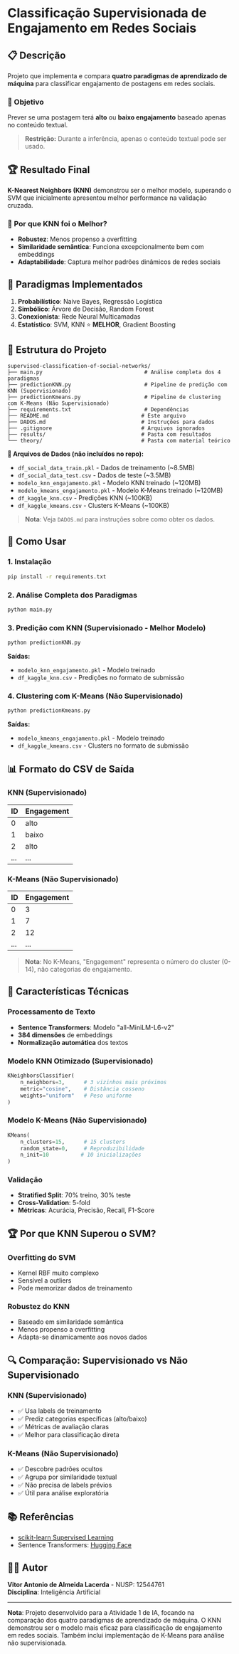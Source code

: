 # Classificação Supervisionada de Engajamento em Redes Sociais

## 📋 Descrição

Projeto que implementa e compara **quatro paradigmas de aprendizado de máquina** para classificar engajamento de postagens em redes sociais.

### 🎯 Objetivo

Prever se uma postagem terá **alto** ou **baixo engajamento** baseado apenas no conteúdo textual.

> **Restrição:** Durante a inferência, apenas o conteúdo textual pode ser usado.

## 🏆 Resultado Final

**K-Nearest Neighbors (KNN)** demonstrou ser o melhor modelo, superando o SVM que inicialmente apresentou melhor performance na validação cruzada.

### 🎯 Por que KNN foi o Melhor?

- **Robustez**: Menos propenso a overfitting
- **Similaridade semântica**: Funciona excepcionalmente bem com embeddings
- **Adaptabilidade**: Captura melhor padrões dinâmicos de redes sociais

## 🔬 Paradigmas Implementados

1. **Probabilístico**: Naive Bayes, Regressão Logística
2. **Simbólico**: Árvore de Decisão, Random Forest
3. **Conexionista**: Rede Neural Multicamadas
4. **Estatístico**: SVM, KNN ⭐ **MELHOR**, Gradient Boosting

## 📁 Estrutura do Projeto

```
supervised-classification-of-social-networks/
├── main.py                                # Análise completa dos 4 paradigmas
├── predictionKNN.py                       # Pipeline de predição com KNN (Supervisionado)
├── predictionKmeans.py                    # Pipeline de clustering com K-Means (Não Supervisionado)
├── requirements.txt                       # Dependências
├── README.md                             # Este arquivo
├── DADOS.md                              # Instruções para dados
├── .gitignore                            # Arquivos ignorados
├── results/                              # Pasta com resultados
└── theory/                               # Pasta com material teórico
```

**📁 Arquivos de Dados (não incluídos no repo):**
- `df_social_data_train.pkl` - Dados de treinamento (~8.5MB)
- `df_social_data_test.csv` - Dados de teste (~3.5MB)
- `modelo_knn_engajamento.pkl` - Modelo KNN treinado (~120MB)
- `modelo_kmeans_engajamento.pkl` - Modelo K-Means treinado (~120MB)
- `df_kaggle_knn.csv` - Predições KNN (~100KB)
- `df_kaggle_kmeans.csv` - Clusters K-Means (~100KB)

> **Nota**: Veja `DADOS.md` para instruções sobre como obter os dados.

## 🚀 Como Usar

### 1. Instalação
```bash
pip install -r requirements.txt
```

### 2. Análise Completa dos Paradigmas
```bash
python main.py
```

### 3. Predição com KNN (Supervisionado - Melhor Modelo)
```bash
python predictionKNN.py
```

**Saídas:**
- `modelo_knn_engajamento.pkl` - Modelo treinado
- `df_kaggle_knn.csv` - Predições no formato de submissão

### 4. Clustering com K-Means (Não Supervisionado)
```bash
python predictionKmeans.py
```

**Saídas:**
- `modelo_kmeans_engajamento.pkl` - Modelo treinado
- `df_kaggle_kmeans.csv` - Clusters no formato de submissão

## 📊 Formato do CSV de Saída

### KNN (Supervisionado)
| ID  | Engagement |
| --- | ---------- |
| 0   | alto       |
| 1   | baixo      |
| 2   | alto       |
| ... | ...        |

### K-Means (Não Supervisionado)
| ID  | Engagement |
| --- | ---------- |
| 0   | 3          |
| 1   | 7          |
| 2   | 12         |
| ... | ...        |

> **Nota**: No K-Means, "Engagement" representa o número do cluster (0-14), não categorias de engajamento.

## 🔧 Características Técnicas

### **Processamento de Texto**
- **Sentence Transformers**: Modelo "all-MiniLM-L6-v2"
- **384 dimensões** de embeddings
- **Normalização automática** dos textos

### **Modelo KNN Otimizado (Supervisionado)**
```python
KNeighborsClassifier(
    n_neighbors=3,      # 3 vizinhos mais próximos
    metric="cosine",    # Distância cosseno
    weights="uniform"   # Peso uniforme
)
```

### **Modelo K-Means (Não Supervisionado)**
```python
KMeans(
    n_clusters=15,      # 15 clusters
    random_state=0,     # Reproduzibilidade
    n_init=10          # 10 inicializações
)
```

### **Validação**
- **Stratified Split**: 70% treino, 30% teste
- **Cross-Validation**: 5-fold
- **Métricas**: Acurácia, Precisão, Recall, F1-Score

## 🏆 Por que KNN Superou o SVM?

### **Overfitting do SVM**
- Kernel RBF muito complexo
- Sensível a outliers
- Pode memorizar dados de treinamento

### **Robustez do KNN**
- Baseado em similaridade semântica
- Menos propenso a overfitting
- Adapta-se dinamicamente aos novos dados

## 🔍 Comparação: Supervisionado vs Não Supervisionado

### **KNN (Supervisionado)**
- ✅ Usa labels de treinamento
- ✅ Prediz categorias específicas (alto/baixo)
- ✅ Métricas de avaliação claras
- ✅ Melhor para classificação direta

### **K-Means (Não Supervisionado)**
- ✅ Descobre padrões ocultos
- ✅ Agrupa por similaridade textual
- ✅ Não precisa de labels prévios
- ✅ Útil para análise exploratória

## 📚 Referências

- [scikit-learn Supervised Learning](https://scikit-learn.org/stable/supervised_learning.html)
- Sentence Transformers: [Hugging Face](https://huggingface.co/sentence-transformers)

## 👨‍💻 Autor

**Vitor Antonio de Almeida Lacerda** - NUSP: 12544761  
**Disciplina**: Inteligência Artificial

---

**Nota**: Projeto desenvolvido para a Atividade 1 de IA, focando na comparação dos quatro paradigmas de aprendizado de máquina. O KNN demonstrou ser o modelo mais eficaz para classificação de engajamento em redes sociais. Também inclui implementação de K-Means para análise não supervisionada. 